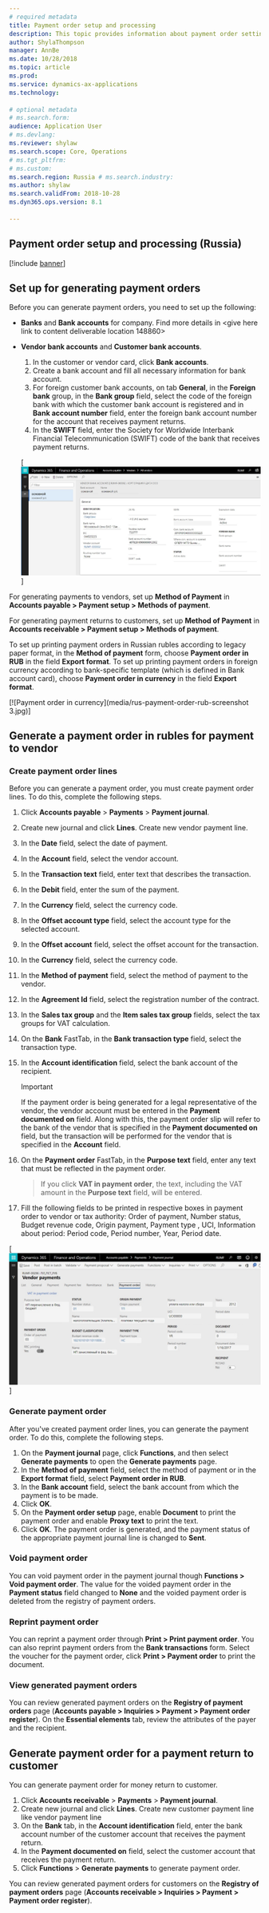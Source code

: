 ```yaml
---
# required metadata
title: Payment order setup and processing 
description: This topic provides information about payment order settings and processing for Russia. 
author: ShylaThompson
manager: AnnBe
ms.date: 10/28/2018
ms.topic: article
ms.prod: 
ms.service: dynamics-ax-applications
ms.technology: 

# optional metadata
# ms.search.form:  
audience: Application User
# ms.devlang: 
ms.reviewer: shylaw
ms.search.scope: Core, Operations
# ms.tgt_pltfrm: 
# ms.custom: 
ms.search.region: Russia # ms.search.industry: 
ms.author: shylaw
ms.search.validFrom: 2018-10-28
ms.dyn365.ops.version: 8.1

---
```


## Payment order setup and processing (Russia)

[!include [banner](../includes/banner.md)]

## Set up for generating payment orders

Before you can generate payment orders, you need to set up the following:
-	**Banks** and **Bank accounts** for company. Find more details in <Local settings and requisites for Bank module> <give here link to content deliverable location 148860>

-	**Vendor bank accounts** and **Customer bank accounts**.

    1.	In the customer or vendor card, click **Bank accounts**. 
    2.	Create a bank account and fill all necessary information for bank account. 
    3.	For foreign customer bank accounts, on tab **General**, in the **Foreign bank** group, in the **Bank group** field, select the code of the foreign bank with which the customer bank account is registered and in **Bank account number** field, enter the foreign bank account number for the account that receives payment returns.
    4.	In the **SWIFT** field, enter the Society for Worldwide Interbank Financial Telecommunication (SWIFT) code of the bank that receives payment returns.

     [![Vendor bank account](media/rus-vendor-bank-account-screenshot-5.jpg)]	

For generating payments to vendors, set up **Method of Payment** in **Accounts payable > Payment setup > Methods of payment**. 

For generating payment returns to customers, set up **Method of Payment** in **Accounts receivable > Payment setup > Methods of payment**.

To set up printing payment orders in Russian rubles according to legacy paper format, in the **Method of payment** form, choose **Payment order in RUB** in the field **Export format**.
To set up printing payment orders in foreign currency according to bank-specific template (which is defined in Bank account card), choose **Payment order in currency** in the field **Export format**.

[![Payment order in currency](media/rus-payment-order-rub-screenshot 3.jpg)]	


## Generate a payment order in rubles for payment to vendor

### Create payment order lines
Before you can generate a payment order, you must create payment order lines. To do this, complete the following steps.
1.  Click **Accounts payable** \> **Payments** \> **Payment journal**.
2.  Create new journal and click **Lines**. Create new vendor payment line. 
3.  In the **Date** field, select the date of payment.
4.  In the **Account** field, select the vendor account.
5.  In the **Transaction text** field, enter text that describes the transaction.
6.  In the **Debit** field, enter the sum of the payment.
7.	In the **Currency** field, select the currency code.
7.  In the **Offset account type** field, select the account type for the selected account.
8.  In the **Offset account** field, select the offset account for the transaction.
9.  In the **Currency** field, select the currency code.
10. In the **Method of payment** field, select the method of payment to the vendor.
11. In the **Agreement Id** field, select the registration number of the contract.
12. In the **Sales tax group** and the **Item sales tax group** fields, select the tax groups for VAT calculation.
13. On the **Bank** FastTab, in the **Bank transaction type** field, select the transaction type.
14. In the **Account identification** field, select the bank account of the recipient.
    
    > [!IMPORTANT]
    > If the payment order is being generated for a legal representative of the vendor, the vendor account must be entered in the **Payment documented on** field. Along with this, the payment order slip will refer to the bank of the vendor that is specified in the **Payment documented on** field, but the transaction will be performed for the vendor that is specified in the **Account** field.

15. On the **Payment order** FastTab, in the **Purpose text** field, enter any text that must be reflected in the payment order.
    
    > If you click **VAT in payment order**, the text, including the VAT amount in the **Purpose text** field, will be entered.
    
16. Fill the following fields to be printed in respective boxes in payment order to vendor or tax authority: Order of payment, Number status, Budget revenue code, Origin payment, Payment type , UCI, Information about period: Period code, Period number, Year, Period date.

[![Vendor payments](media/rus-vendor-payments-screenshot-4.jpg)]

### Generate payment order
After you've created payment order lines, you can generate the payment order. To do this, complete the following steps.

1. On the **Payment journal** page, click **Functions**, and then select **Generate payments** to open the **Generate payments** page.
2. In the **Method of payment** field, select the method of payment or in the **Export format** field, select **Payment order in RUB**.
3. In the **Bank account** field, select the bank account from which the payment is to be made.
4. Click **OK**. 
5. On the **Payment order setup** page,  enable **Document** to print the payment order and enable **Proxy text** to print the text.
6. Click **OK**. The payment order is generated, and the payment status of the appropriate payment journal line is changed to **Sent**.

### Void payment order

You can void payment order in the payment journal though **Functions > Void payment order**. The value for the voided payment order in the **Payment status** field changed to **None** and the voided payment order is deleted from the registry of payment orders.

### Reprint payment order

You can reprint a payment order through **Print > Print payment order**. You can also reprint payment orders from the **Bank transactions** form. Select the voucher for the payment order, click **Print > Payment order** to print the document.


### View generated payment orders

You can review generated payment orders on the **Registry of payment orders** page (**Accounts payable > Inquiries > Payment > Payment order register**). On the **Essential elements** tab, review the attributes of the payer and the recipient.


## Generate payment order for a payment return to customer

You can generate payment order for money return to customer.

1.  Click **Accounts receivable** \> **Payments** \> **Payment journal**.
2.  Create new journal and click **Lines**. Create new customer payment line like vendor payment line
3.  On the **Bank** tab, in the **Account identification** field, enter the bank account number of the customer account that receives the payment return.
4.  In the **Payment documented on** field, select the customer account that receives the payment return.
5.  Click **Functions** \> **Generate payments** to generate payment order.

You can review generated payment orders for customers on the **Registry of payment orders** page (**Accounts receivable > Inquiries > Payment > Payment order register**).
